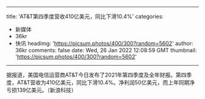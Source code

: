
---
title: 'AT&T第四季度营收410亿美元，同比下滑10.4%'
categories: 
 - 新媒体
 - 36kr
 - 快讯
headimg: 'https://picsum.photos/400/300?random=5602'
author: 36kr
comments: false
date: Wed, 26 Jan 2022 12:08:59 GMT
thumbnail: 'https://picsum.photos/400/300?random=5602'
---

<div>   
据报道，美国电信运营商AT&T今日发布了2021年第四季度及全年财报。第四季度，AT&T营收为410亿美元，同比下滑10.4%。净利润50亿美元，而上年同期净亏损139亿美元。（新浪科技）  
</div>
            